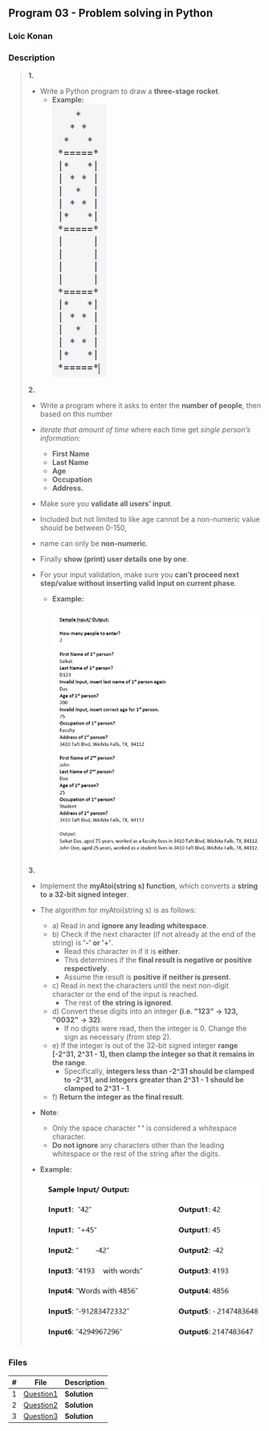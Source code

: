 ## Program 03 - Problem solving in Python

### Loic Konan

### Description

> **1.**
>
> - Write a Python program to draw a **three-stage rocket**.
>   - **Example:**  
>           <img src="pic.png">
>
>
> **2.**
>
> - Write a program where it asks to enter the **number of people**, then based on this number
> - _iterate that amount of time_ where each time get _single person’s information_:
>   - **First Name**
>   - **Last Name**
>   - **Age**
>   - **Occupation**
>   - **Address.**
>
> - Make sure you **validate all users’ input**.
> - Included but not limited to like age cannot be a non-numeric value should be between 0-150,
> - name can only be **non-numeric**.
> - Finally **show (print) user details one by one**.
> - For your input validation, make sure you **can’t proceed next step/value without inserting valid input on current phase**.
>
>   - **Example:**
>
>       <img src="pic1.png">
>
>
> **3.**
>
> - Implement the **myAtoi(string s) function**, which converts a **string to a 32-bit signed integer**.
> - The algorithm for myAtoi(string s) is as follows:
>   - a) Read in and **ignore any leading whitespace**.
>   - b) Check if the next character (if not already at the end of the string) is **'-' or '+'**.
>     - Read this character in if it is **either**.
>     - This determines if the **final result is negative or positive respectively**.
>     - Assume the result is **positive if neither is present**.
>   - c) Read in next the characters until the next non-digit character or the end of the input is reached.
>     - The rest of **the string is ignored**.
>   - d) Convert these digits into an integer **(i.e. "123" -> 123, "0032" -> 32)**.
>     - If no digits were read, then the integer is 0. Change the sign as necessary (from step 2).
>   - e) If the integer is out of the 32-bit signed integer **range [-2^31, 2^31 - 1], then clamp the integer so that it remains in the range**.
>     - Specifically, **integers less than -2^31 should be clamped to -2^31, and integers greater than 2^31 - 1 should be clamped to 2^31 - 1**.
>   - f) **Return the integer as the final result**.
>
> - **Note**:
>   - Only the space character **' '** is considered a whitespace character.
>   - **Do not ignore** any characters other than the leading whitespace or the rest of the string after the digits.
>
> - **Example:**
>
>   <img src="pic3.png">
>
>
### Files

|   #   | File                     | Description  |
| :---: | ------------------------ | ------------ |
|   1   | [Question1](./Question1) | **Solution** |
|   2   | [Question2](./Question2) | **Solution** |
|   3   | [Question3](./Question3) | **Solution** |
